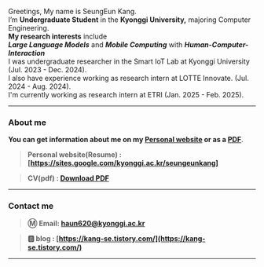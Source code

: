 Greetings, My name is SeungEun Kang. </br>
I’m **Undergraduate Student** in the **Kyonggi University,** majoring Computer Engineering. </br>
**My research interests** include </br>
 ***Large Language Models*** and ***Mobile Computing*** with ***Human-Computer-Interaction*** </br>
I was undergraduate researcher in the Smart IoT Lab at Kyonggi University (Jul. 2023 - Dec. 2024).</br>
I also have experience working as research intern at LOTTE Innovate. (Jul. 2024 - Aug. 2024). </br>
I'm currently working as research intern at ETRI (Jan. 2025 - Feb. 2025).

---

### About me

**You can get information about me on my [Personal website](https://sites.google.com/kyonggi.ac.kr/seungeunkang) or as a [PDF](https://github.com/user00144/user00144/blob/main/CV_en.pdf)**.

> **Personal website(Resume) : [https://sites.google.com/kyonggi.ac.kr/seungeunkang]**

> **CV(pdf) : [Download PDF](https://github.com/user00144/user00144/blob/main/CV_en.pdf)**

---

### Contact me

> **Ⓜ️ Email:  [haun620@kyonggi.ac.kr](mailto://haun620@kyonggi.ac.kr)**

> **🅱️ blog : [https://kang-se.tistory.com/](https://kang-se.tistory.com/)**

---
